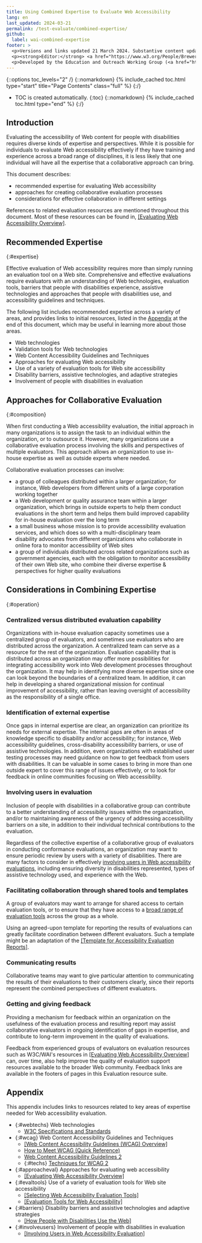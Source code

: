 ```yaml
---
title: Using Combined Expertise to Evaluate Web Accessibility
lang: en
last_updated: 2024-03-21
permalink: /test-evaluate/combined-expertise/
github:
  label: wai-combined-expertise
footer: >
  <p>Versions and links updated 21 March 2024. Substantive content updated 2002.</p>
  <p><strong>Editor:</strong> <a href="https://www.w3.org/People/Brewer">Judy Brewer</a>.</p>
  <p>Developed by the Education and Outreach Working Group (<a href="https://www.w3.org/WAI/EO/">EOWG</a>). Developed with support from <a href="https://www.w3.org/WAI/TIES/">WAI-TIES</a>, a project of the European Commission <abbr title="Information Society Technologies">IST</abbr> Programme</p>
---
```


{::options toc_levels="2" /}
{::nomarkdown}
{% include_cached toc.html type="start" title="Page Contents" class="full" %}
{:/}
-   TOC is created automatically.
{:toc}
{::nomarkdown}
{% include_cached toc.html type="end" %}
{:/}

## Introduction

Evaluating the accessibility of Web content for people with disabilities requires diverse kinds of expertise and perspectives. While it is possible for individuals to evaluate Web accessibility effectively if they have training and experience across a broad range of disciplines, it is less likely that one individual will have all the expertise that a collaborative approach can bring. 

This document describes: 

-   recommended expertise for evaluating Web accessibility
-   approaches for creating collaborative evaluation processes
-   considerations for effective collaboration in different settings

References to related evaluation resources are mentioned throughout this document. Most of these resources can be found in, [[Evaluating Web Accessibility Overview]](/test-evaluate/).

## Recommended Expertise
{:#expertise}

Effective evaluation of Web accessibility requires more than simply running an evaluation tool on a Web site. Comprehensive and effective
evaluations require evaluators with an understanding of Web technologies, evaluation tools, barriers that people with disabilities  experience, assistive technologies and approaches that people with disabilities use, and accessibility guidelines and techniques.

The following list includes recommended expertise across a variety of areas, and provides links to initial resources, listed in the [Appendix](#appendix) at the end of this document, which may be useful in learning more about those areas. 
-   Web technologies
-   Validation tools for Web technologies
-   Web Content Accessibility Guidelines and Techniques
-   Approaches for evaluating Web accessibility
-   Use of a variety of evaluation tools for Web site accessibility
-   Disability barriers, assistive technologies, and adaptive strategies
-   Involvement of people with disabilities in evaluation

## Approaches for Collaborative Evaluation
{:#composition}

When first conducting a Web accessibility evaluation, the initial approach in many organizations is to assign the task to an individual
within the organization, or to outsource it. However, many organizations use a collaborative evaluation process involving the skills and perspectives of multiple evaluators. This approach allows an organization to use in-house expertise as well as outside experts where needed.

Collaborative evaluation processes can involve:

-   a group of colleagues distributed within a larger organization; for instance, Web developers from different units of a large corporation working together
-   a Web development or quality assurance team within a larger organization, which brings in outside experts to help them conduct evaluations in the short term and helps them build improved capability for in-house evaluation over the long term
-   a small business whose mission is to provide accessibility evaluation services, and which does so with a multi-disciplinary team
-   disability advocates from different organizations who collaborate in online fora to monitor accessibility of Web sites
-   a group of individuals distributed across related organizations such as government agencies, each with the obligation to monitor accessibility of their own Web site, who combine their diverse expertise & perspectives for higher quality evaluations

## Considerations in Combining Expertise
{:#operation}

### Centralized versus distributed evaluation capability

Organizations with in-house evaluation capacity sometimes use a centralized group of evaluators, and sometimes use evaluators who are  distributed across the organization. A centralized team can serve as a resource for the rest of the organization. Evaluation capability that is distributed across an organization may offer more possibilities for integrating accessibility work into Web development processes throughout the organization. It may help in identifying more diverse expertise since one can look beyond the boundaries of a centralized team. In addition, it can help in developing a shared organizational mission for continual improvement of accessibility, rather than leaving oversight of accessibility as the responsibility of a single office.

### Identification of external expertise

Once gaps in internal expertise are clear, an organization can prioritize its needs for external expertise. The internal gaps are often in areas of knowledge specific to disability and/or accessibility; for instance, Web accessibility guidelines, cross-disability accessibility barriers, or use of assistive technologies. In addition, even organizations with established user testing processes may need guidance on how to get feedback from users with disabilities. It can be valuable in some cases to bring in more than one outside expert to cover this range of issues effectively, or to look for feedback in online communities focusing on Web accessibility.

### Involving users in evaluation

Inclusion of people with disabilities in a collaborative group can contribute to a better understanding of accessibility issues within the organization, and/or to maintaining awareness of the urgency of addressing accessibility barriers on a site, in addition to their individual technical contributions to the evaluation.

Regardless of the collective expertise of a collaborative group of evaluators in conducting conformance evaluations, an organization may want to ensure periodic review by users with a variety of disabilities. There are many factors to consider in effectively [involving users in Web accessibility evaluations](/test-evaluate/involving-users/), including ensuring diversity in disabilities represented, types of assistive technology used, and experience with the Web.

### Facilitating collaboration through shared tools and templates

A group of evaluators may want to arrange for shared access to certain evaluation tools, or to ensure that they have access to a [broad range of evaluation tools](/test-evaluate/tools/list/) across the group as a whole.

Using an agreed-upon template for reporting the results of evaluations can greatly facilitate coordination between different evaluators. Such a template might be an adaptation of the [[Template for Accessibility Evaluation Reports]](/test-evaluate/report-template/).

### Communicating results

Collaborative teams may want to give particular attention to communicating the results of their evaluations to their customers clearly, since their reports represent the combined perspectives of different evaluators. 

### Getting and giving feedback

Providing a mechanism for feedback within an organization on the usefulness of the evaluation process and resulting report may assist
collaborative evaluators in ongoing identification of gaps in expertise, and contribute to long-term improvement in the quality of evaluations.

Feedback from experienced groups of evaluators on evaluation resources such as W3C/WAI's resources in [[Evaluating Web Accessibility Overview]](/test-evaluate/) can, over time, also help improve the quality of evaluation support resources available to the broader Web community. Feedback links are available in the footers of pages in this Evaluation resource suite.

## Appendix

This appendix includes links to resources related to key areas of expertise needed for Web accessibility evaluation.

-   {:#webtechs} Web technologies
    -   [W3C Specifications and Standards](https://www.w3.org/TR/)
-   {:#wcag} Web Content Accessibility Guidelines and Techniques
    -   [[Web Content Accessibility Guidelines (WCAG) Overview]](/standards-guidelines/wcag/)
    -   [How to Meet WCAG (Quick Reference)](https://www.w3.org/WAI/WCAG22/quickref/)
    -   [Web Content Accessibility Guidelines 2](https://www.w3.org/TR/WCAG/)
    -   {:#techs} [Techniques for WCAG 2](https://www.w3.org/WAI/WCAG22/Techniques/)
-   {:#approacheval} Approaches for evaluating web accessibility
    -   [[Evaluating Web Accessibility Overview]](/test-evaluate/)
-   {:#evaltools} Use of a variety of evaluation tools for Web site accessibility
    -   [[Selecting Web Accessibility Evaluation Tools]](/test-evaluate/tools/selecting/)
    -   [[Evaluation Tools for Web Accessibility]](/test-evaluate/tools/list/)
-   {:#barriers} Disability barriers and assistive technologies and adaptive strategies
    -   [[How People with Disabilities Use the Web]](/people-use-web/)
-   {:#involveusers} Involvement of people with disabilities in evaluation
    -   [[Involving Users in Web Accessibility Evaluation]](/test-evaluate/involving-users/)

